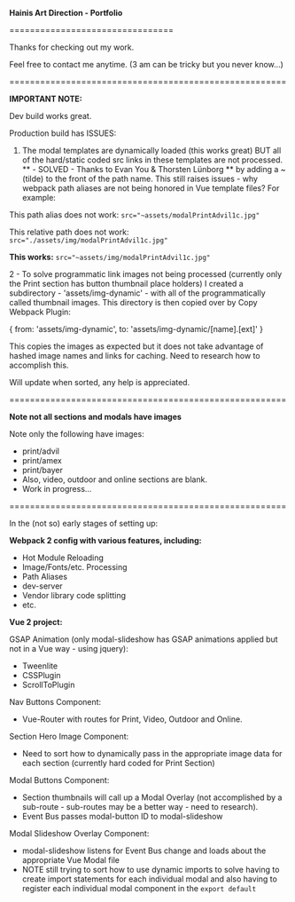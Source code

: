 **Hainis Art Direction - Portfolio**

================================

Thanks for checking out my work.

Feel free to contact me anytime.
(3 am can be tricky but you never know...)

======================================================

**IMPORTANT NOTE:**

Dev build works great.

Production build has ISSUES:
1. The modal templates are dynamically loaded (this works great) BUT all of the hard/static coded src links in these templates are not processed. ** - SOLVED - Thanks to Evan You & Thorsten Lünborg ** by adding a ~ (tilde) to the front of the path name. This still raises issues - why webpack path aliases are not being honored in Vue template files? For example:

This path alias does not work:
`src="~assets/modalPrintAdvil1c.jpg"`

This relative path does not work:
`src="./assets/img/modalPrintAdvil1c.jpg"`

**This works:**
`src="~assets/img/modalPrintAdvil1c.jpg"`



2 - To solve programmatic link images not being processed (currently only the Print section has button thumbnail place holders) I created a subdirectory - 'assets/img-dynamic' - with all of the programmatically called thumbnail images. This directory is then copied over by Copy Webpack Plugin:

{ from: 'assets/img-dynamic', to: 'assets/img-dynamic/[name].[ext]' } 

This copies the images as expected but it does not take advantage of hashed image names and links for caching. Need to research how to accomplish this.


Will update when sorted, any help is appreciated. 


======================================================

**Note not all sections and modals have images**

Note only the following have images: 
- print/advil
- print/amex
- print/bayer
- Also, video, outdoor and online sections are blank.
- Work in progress...

======================================================

In the (not so) early stages of setting up:

**Webpack 2 config with various features, including:**
- Hot Module Reloading
- Image/Fonts/etc. Processing
- Path Aliases
- dev-server
- Vendor library code splitting
- etc. 


**Vue 2 project:**

GSAP Animation (only modal-slideshow has GSAP animations applied but not in a Vue way - using jquery):
- Tweenlite
- CSSPlugin
- ScrollToPlugin

Nav Buttons Component:
- Vue-Router with routes for Print, Video, Outdoor and Online.

Section Hero Image Component:
- Need to sort how to dynamically pass in the appropriate image data for each section (currently hard coded for Print Section)

Modal Buttons Component:
- Section thumbnails will call up a Modal Overlay (not accomplished by a sub-route - sub-routes may be a better way - need to research).
- Event Bus passes modal-button ID to modal-slideshow

Modal Slideshow Overlay Component:
- modal-slideshow listens for Event Bus change and loads about the appropriate Vue Modal file 
- NOTE still trying to sort how to use dynamic imports to solve having to create import statements for each individual modal and also having to register each individual modal component in the `export default`
